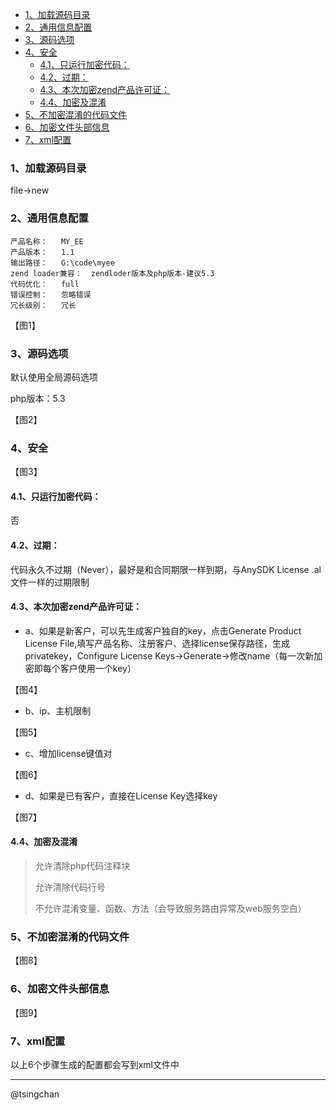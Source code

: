 <!-- TOC -->

- [1、加载源码目录](#1加载源码目录)
- [2、通用信息配置](#2通用信息配置)
- [3、源码选项](#3源码选项)
- [4、安全](#4安全)
    - [4.1、只运行加密代码：](#41只运行加密代码)
    - [4.2、过期：](#42过期)
    - [4.3、本次加密zend产品许可证：](#43本次加密zend产品许可证)
    - [4.4、加密及混淆](#44加密及混淆)
- [5、不加密混淆的代码文件](#5不加密混淆的代码文件)
- [6、加密文件头部信息](#6加密文件头部信息)
- [7、xml配置](#7xml配置)

<!-- /TOC -->

### 1、加载源码目录 ###
file->new

### 2、通用信息配置 ###
	产品名称：	MY_EE
	产品版本：	1.1
	输出路径：	G:\code\myee
	zend loader兼容：	zendloder版本及php版本-建议5.3
	代码优化：	full
	错误控制：	忽略错误
	冗长级别：	冗长
【图1】

### 3、源码选项 ###
默认使用全局源码选项

php版本：5.3

【图2】

### 4、安全 ###

【图3】


#### 4.1、只运行加密代码： ####
否
#### 4.2、过期： ####
代码永久不过期（Never），最好是和合同期限一样到期，与AnySDK License .al文件一样的过期限制
#### 4.3、本次加密zend产品许可证： ####
- a、如果是新客户，可以先生成客户独自的key，点击Generate Product License File,填写产品名称、注册客户、选择license保存路径，生成privatekey，Configure License Keys->Generate->修改name（每一次新加密即每个客户使用一个key）
 
【图4】

- b、ip、主机限制

【图5】

- c、增加license键值对

【图6】

- d、如果是已有客户，直接在License Key选择key

【图7】

#### 4.4、加密及混淆 ####
> 允许清除php代码注释块
> 
> 允许清除代码行号
> 
> 不允许混淆变量、函数、方法（会导致服务路由异常及web服务空白）

### 5、不加密混淆的代码文件 ###

【图8】


### 6、加密文件头部信息 ###

【图9】

### 7、xml配置 ###
以上6个步骤生成的配置都会写到xml文件中

----------
@tsingchan